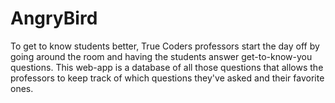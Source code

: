 # AngryBird
To get to know students better, True Coders professors start the day off by going around the room and having the students answer get-to-know-you questions. This web-app is a database of all those questions that allows the professors to keep track of which questions they've asked and their favorite ones. 
